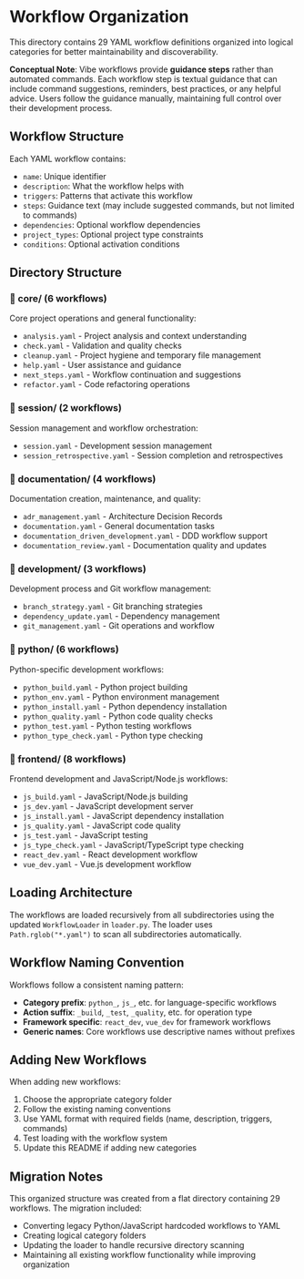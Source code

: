 # Workflow Organization

This directory contains 29 YAML workflow definitions organized into logical categories for better maintainability and discoverability.

**Conceptual Note**: Vibe workflows provide **guidance steps** rather than automated commands. Each workflow step is textual guidance that can include command suggestions, reminders, best practices, or any helpful advice. Users follow the guidance manually, maintaining full control over their development process.

## Workflow Structure

Each YAML workflow contains:
- `name`: Unique identifier
- `description`: What the workflow helps with
- `triggers`: Patterns that activate this workflow
- `steps`: Guidance text (may include suggested commands, but not limited to commands)
- `dependencies`: Optional workflow dependencies
- `project_types`: Optional project type constraints
- `conditions`: Optional activation conditions

## Directory Structure

### 📁 core/ (6 workflows)
Core project operations and general functionality:
- `analysis.yaml` - Project analysis and context understanding
- `check.yaml` - Validation and quality checks
- `cleanup.yaml` - Project hygiene and temporary file management
- `help.yaml` - User assistance and guidance
- `next_steps.yaml` - Workflow continuation and suggestions
- `refactor.yaml` - Code refactoring operations

### 📁 session/ (2 workflows)
Session management and workflow orchestration:
- `session.yaml` - Development session management
- `session_retrospective.yaml` - Session completion and retrospectives

### 📁 documentation/ (4 workflows)
Documentation creation, maintenance, and quality:
- `adr_management.yaml` - Architecture Decision Records
- `documentation.yaml` - General documentation tasks
- `documentation_driven_development.yaml` - DDD workflow support
- `documentation_review.yaml` - Documentation quality and updates

### 📁 development/ (3 workflows)
Development process and Git workflow management:
- `branch_strategy.yaml` - Git branching strategies
- `dependency_update.yaml` - Dependency management
- `git_management.yaml` - Git operations and workflow

### 📁 python/ (6 workflows)
Python-specific development workflows:
- `python_build.yaml` - Python project building
- `python_env.yaml` - Python environment management
- `python_install.yaml` - Python dependency installation
- `python_quality.yaml` - Python code quality checks
- `python_test.yaml` - Python testing workflows
- `python_type_check.yaml` - Python type checking

### 📁 frontend/ (8 workflows)
Frontend development and JavaScript/Node.js workflows:
- `js_build.yaml` - JavaScript/Node.js building
- `js_dev.yaml` - JavaScript development server
- `js_install.yaml` - JavaScript dependency installation
- `js_quality.yaml` - JavaScript code quality
- `js_test.yaml` - JavaScript testing
- `js_type_check.yaml` - JavaScript/TypeScript type checking
- `react_dev.yaml` - React development workflow
- `vue_dev.yaml` - Vue.js development workflow

## Loading Architecture

The workflows are loaded recursively from all subdirectories using the updated `WorkflowLoader` in `loader.py`. The loader uses `Path.rglob("*.yaml")` to scan all subdirectories automatically.

## Workflow Naming Convention

Workflows follow a consistent naming pattern:
- **Category prefix**: `python_`, `js_`, etc. for language-specific workflows
- **Action suffix**: `_build`, `_test`, `_quality`, etc. for operation type
- **Framework specific**: `react_dev`, `vue_dev` for framework workflows
- **Generic names**: Core workflows use descriptive names without prefixes

## Adding New Workflows

When adding new workflows:
1. Choose the appropriate category folder
2. Follow the existing naming conventions
3. Use YAML format with required fields (name, description, triggers, commands)
4. Test loading with the workflow system
5. Update this README if adding new categories

## Migration Notes

This organized structure was created from a flat directory containing 29 workflows. The migration included:
- Converting legacy Python/JavaScript hardcoded workflows to YAML
- Creating logical category folders
- Updating the loader to handle recursive directory scanning
- Maintaining all existing workflow functionality while improving organization
